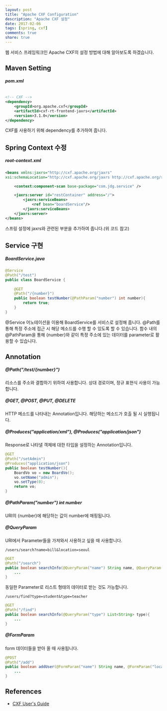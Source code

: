 ```yaml
---
layout: post
title: "Apache CXF Configuration"
description: "Apache CXF 설정"
date: 2017-02-06
tags: [spring, cxf]
comments: true
share: true
---
```


웹 서비스 프레임워크인 Apache CXF의 설정 방법에 대해 알아보도록 하겠습니다.

## Maven Setting
##### pom.xml
```xml

<!-- CXF -->
<dependency>
	<groupId>org.apache.cxf</groupId>
	<artifactId>cxf-rt-frontend-jaxrs</artifactId>
	<version>3.1.0</version>
</dependency>
```
CXF를 사용하기 위해 dependency를 추가하여 줍니다.

## Spring Context 수정

##### root-context.xml

```xml
<beans xmlns:jaxrs="http://cxf.apache.org/jaxrs" 
xsi:schemaLocation="http://cxf.apache.org/jaxrs http://cxf.apache.org/schemas/jaxrs.xsd">

	<context:component-scan base-package="com.jdg.service" />

	<jaxrs:server id="restContainer" address="/">
		<jaxrs:serviceBeans>
			<ref bean="boardService"/>
		</jaxrs:serviceBeans>
	</jaxrs:server>
</beans>
```

스프링 설정에 jaxrs와 관련된 부분을 추가하여 줍니다.(위 코드 참고)

## Service 구현
##### BoardService.java

```java
@Service
@Path("/test")
public class BoardService {
	
	@GET
	@Path("/{number}")
	public boolean testNumber(@PathParam("number") int number){
		return true;
	}
}
```

@Service 어노테이션을 이용해 BoardService를 서비스로 설정해 줍니다.
@Path를 통해 특정 주소에 접근 시 해당 메소드를 수행 할 수 있도록 할 수 있습니다.
함수 내의 @PathParam을 통해  {number}와 같이 특정 주소에 있는 데이터를 parameter로 활용할 수 있습니다.

## Annotation
##### @Path("/test/{number}")
리소스를 주소와 결합하기 위하여 사용합니다. 상대 경로이며, 정규 표현식 사용이 가능합니다.

##### @GET, @POST, @PUT, @DELETE
HTTP 메소드를 나타내는 Annotation입니다. 해당하는 메소드가 호출 될 시 실행됩니다.

##### @Produces("application/xml"), @Produces("application/json")
Response로 나타낼 객체에 대한 타입을 설정하는 Annotation입니다. 

```java
@GET
@Path("/setAdmin")
@Produces("application/json")
public boolean testNumber(){
	BoardVo vo = new BoardVo();
	vo.setName("admin");
	vo.setType(0);
	return vo;
}
```

##### @PathParam("number") int number
URI의 {number}에 해당하는 값이 number에 매핑됩니다.

##### @QueryParam

URI에서 Parameter들을 가져와서 사용하고 싶을 때 사용합니다.

```
/users/search?name=bill&location=seoul
```

```java
@GET
@Path("/search")
public boolean searchInfo(@QueryParam("name") String name, @QueryParam("location") String location){
	...
}
```

동일한 Parameter로 리스트 형태의 데이터로 받는 것도 가능합니다.


```
/users/find?type=student&type=teacher
```


```java
@GET
@Path("/find")
public boolean searchInfo(@QueryParam("type") List<String> type){
	...
}
```

##### @FormParam
form 데이터들을 받아 올 때 사용됩니다.

```java
@POST
@Path("/add")
public boolean addUser(@FormParam("name") String name, @FormParam("location") String location){
	...
}
```


## References
- [CXF User's Guide][link1]

[link1]: http://cxf.apache.org/docs/index.html